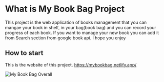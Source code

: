 # What is My Book Bag Project

This project is the web application of books management that you can mangae your book in shelf, in your bag(book bag) and you can record your progress of each book. If you want to manage your new book you can add it from Search section from google book api. I hope you enjoy 

## How to start

This is the website of this project.
https://mybookbag.netlify.app/

![My Book Bag Overall](https://github.com/[sherlockdabe48]/[my-book-bag]/blob/[master]/public/images/my-book-bag-overall.jpg?raw=true)









